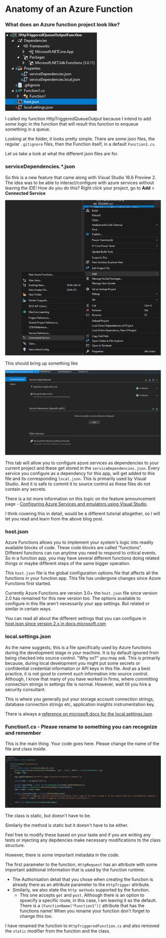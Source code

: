# Anatomy of an Azure Function

### What does an Azure function project look like?

![newlycreatedazurefunctionprojectinsolutionexplorer.png](images/newlycreatedazurefunctionprojectinsolutionexplorer.png)

I called my function HttpTriggeredQueueOutput because I intend to add some logic in the function that will result this function to enqueue something in a queue.

Looking at the folder, it looks pretty simple. There are some json files, the regular `.gitignore` files, then the Function itself, in a default `Function1.cs`.

Let us take a look at what the different json files are for.

### serviceDependencies.*.json

So this is a new feature that came along with Visual Studio 16.6 Preview 2. The idea was to be able to interact/configure with azure services without leaving the IDE!
How do you do this? Right click your project, go to **Add** > **Connected Service**

![addconnectedservicemenu.png](images/addconnectedservicemenu.png)

This should bring up something like

![manageconnectedservicestab.png](images/manageconnectedservicestab.png)

This tab will allow you to configure azure services as dependencies to your current project and these get stored in the `serviceDependencies.json`. Every service you configure as a dependency for this app, will get added to this file and its corresponding `local.json`. This is primarily used by Visual Studio. And it is safe to commit it to source control as these files do not contain any secrets.

There is a lot more information on this topic on the feature announcement page - [Configuring Azure Services and emulators using Visual Studio](https://devblogs.microsoft.com/aspnet/configuring-azure-services-and-emulators-using-visual-studio/).

I think covering this in detail, would be a different tutorial altogether, so I will let you read and learn from the above blog post.

### host.json

Azure Functions allows you to implement your system's logic into readily available blocks of code. These code blocks are called "functions". Different functions can run anytime you need to respond to critical events.
So in a function app, you may have several different functions doing related things or maybe different steps of the same bigger operation.

This `host.json` file is the global configuration options file that affects all the functions in your function app. This file has undergone changes since Azure Functions first started.

Currently Azure Functions are version 3.0+ the `host.json` file since version 2.0 has remained for this new version too. The options available to configure in this file aren't necessarily your app settings. But related or similar in certain ways.

You can read all about the different settings that you can configure in [host.json since version 2.x in docs.microsoft.com](https://docs.microsoft.com/en-gb/azure/azure-functions/functions-host-json)

### local.settings.json

As the name suggests, this is a file specifically used by Azure functions during the development stage in your machine. It is by default ignored from being checked into source control. "Why so?" you may ask. This is primarily because, during local development you might put some secrets or confidential credential information or API keys in this file. And as a best practice, it is not good to commit such information into source control. Although, I know that many of you have worked in firms, where committing connection strings in settings file is normal.
However, wait till you hire a security consultant.

This is where you generally put your storage account connection strings, database connection strings etc, application insights instrumentation key.

There is always a [reference on microsoft docs for the local.settings.json](https://docs.microsoft.com/en-gb/azure/azure-functions/functions-run-local?tabs=windows%2Ccsharp%2Cbash#local-settings-file)

### Function1.cs - Please rename to something you can recognize and remember

This is the main thing. Your code goes here. Please change the name of the file and class inside.

![defaultazurefunctioncode.png](images/defaultazurefunctioncode.png)

The class is static, but doesn't have to be.

Similarly the method is static but it doesn't have to be either.

Feel free to modify these based on your taste and if you are writing any tests or injecting any depdencies make necessary modifications to the class structure.

However, there is some important metadata in the code.

The first parameter to the function, `HttpRequest` has an attribute with some important additional information that is used by the function runtime.

* The Authorisation detail that you chose when creating the function is already there as an attribute parameter to the `HttpTrigger` attribute.
* Similarly, we also state the `http methods` supported by the function.
  * This one accepts `get` and `post`. Although there is an option to spoecify a specific route, in this case, I am leaving it as the default.
There is a `[FunctionName("Function1")]` attribute that has the functions name! When you rename your function don't forget to change this too.

I have renamed the function to `HttpTriggeredFunction.cs` and also removed the `static` modifier from the function and the class.
